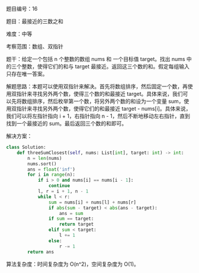 题目编号：16

题目：最接近的三数之和

难度：中等

考察范围：数组、双指针

题干：给定一个包括 n 个整数的数组 nums 和 一个目标值 target。找出 nums 中的三个整数，使得它们的和与 target 最接近。返回这三个数的和。假定每组输入只存在唯一答案。

解题思路：本题可以使用双指针来解决。首先将数组排序，然后固定一个数，再使用双指针来寻找另外两个数，使得三个数的和最接近 target。具体来说，我们可以先将数组排序，然后枚举第一个数，将另外两个数的和设为一个变量 sum，使用双指针来寻找另外两个数，使得它们的和最接近 target - nums[i]。具体来说，我们可以将左指针指向 i + 1，右指针指向 n - 1，然后不断地移动左右指针，直到找到一个最接近的 sum。最后返回三个数的和即可。

解决方案：

```python
class Solution:
    def threeSumClosest(self, nums: List[int], target: int) -> int:
        n = len(nums)
        nums.sort()
        ans = float('inf')
        for i in range(n):
            if i > 0 and nums[i] == nums[i - 1]:
                continue
            l, r = i + 1, n - 1
            while l < r:
                sum = nums[i] + nums[l] + nums[r]
                if abs(sum - target) < abs(ans - target):
                    ans = sum
                if sum == target:
                    return target
                elif sum < target:
                    l += 1
                else:
                    r -= 1
        return ans
```

算法复杂度：时间复杂度为 O(n^2)，空间复杂度为 O(1)。